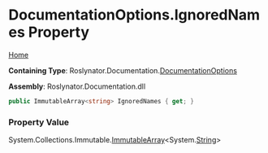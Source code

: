 <a name="_top"></a>

# DocumentationOptions\.IgnoredNames Property

[Home](../../../../README.md#_top)

**Containing Type**: Roslynator\.Documentation\.[DocumentationOptions](../README.md#_top)

**Assembly**: Roslynator\.Documentation\.dll

```csharp
public ImmutableArray<string> IgnoredNames { get; }
```

### Property Value

System\.Collections\.Immutable\.[ImmutableArray](https://docs.microsoft.com/en-us/dotnet/api/system.collections.immutable.immutablearray-1)\<System\.[String](https://docs.microsoft.com/en-us/dotnet/api/system.string)>

